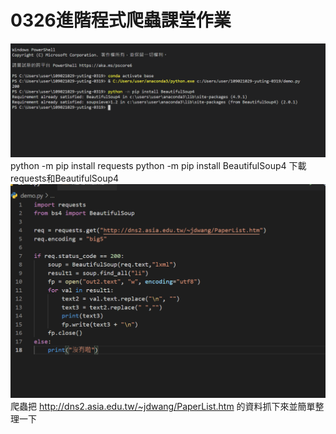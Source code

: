 
# 0326進階程式爬蟲課堂作業
![image](https://github.com/tt91520/109021029-yuting-0326-1092_Advance_Rrogramming/blob/main/img/0326/2021-03-26%20142541.png)
python -m pip install requests
python -m pip install BeautifulSoup4
下載requests和BeautifulSoup4
![image](https://github.com/tt91520/109021029-yuting-0326-1092_Advance_Rrogramming/blob/main/img/0326/%E8%9E%A2%E5%B9%95%E6%93%B7%E5%8F%96%E7%95%AB%E9%9D%A2%202021-03-26%20180700.png)
爬蟲把 http://dns2.asia.edu.tw/~jdwang/PaperList.htm  的資料抓下來並簡單整理一下
